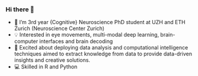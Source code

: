 ### Hi there 👋

<!--
**MartynaPlomecka/MartynaPlomecka** is a ✨ _special_ ✨ repository because its `README.md` (this file) appears on your GitHub profile.
-->

- 🔭 I’m 3rd year {Cognitive} Neuroscience PhD student at UZH and ETH Zurich (Neuroscience Center Zurich)
- :bulb: Interested in eye movements, multi-modal deep learning, brain-computer interfaces and brain decoding
- 🌱 Excited about deploying data analysis and computational intelligence techniques aimed to extract knowledge from data to provide data-driven insights and creative solutions.
- :computer: Skilled in R and Python


